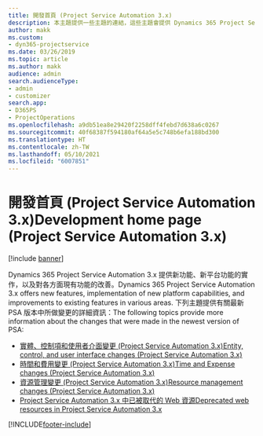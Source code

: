 ```yaml
---
title: 開發首頁 (Project Service Automation 3.x)
description: 本主題提供一些主題的連結，這些主題會提供 Dynamics 365 Project Service Automation (PSA) 3.x 版的開發詳細資訊。
author: makk
ms.custom:
- dyn365-projectservice
ms.date: 03/26/2019
ms.topic: article
ms.author: makk
audience: admin
search.audienceType:
- admin
- customizer
search.app:
- D365PS
- ProjectOperations
ms.openlocfilehash: a9db51ea8e29420f2258dff4febd7d638a6c0267
ms.sourcegitcommit: 40f68387f594180af64a5e5c748b6efa188bd300
ms.translationtype: HT
ms.contentlocale: zh-TW
ms.lasthandoff: 05/10/2021
ms.locfileid: "6007851"
---
```

# <a name="development-home-page-project-service-automation-3x"></a><span data-ttu-id="42089-103">開發首頁 (Project Service Automation 3.x)</span><span class="sxs-lookup"><span data-stu-id="42089-103">Development home page (Project Service Automation 3.x)</span></span>

[!include [banner](../../includes/psa-now-project-operations.md)]

<span data-ttu-id="42089-104">Dynamics 365 Project Service Automation 3.x 提供新功能、新平台功能的實作，以及對各方面現有功能的改善。</span><span class="sxs-lookup"><span data-stu-id="42089-104">Dynamics 365 Project Service Automation 3.x offers new features, implementation of new platform capabilities, and improvements to existing features in various areas.</span></span> <span data-ttu-id="42089-105">下列主題提供有關最新 PSA 版本中所做變更的詳細資訊：</span><span class="sxs-lookup"><span data-stu-id="42089-105">The following topics provide more information about the changes that were made in the newest version of PSA:</span></span>

- [<span data-ttu-id="42089-106">實體、控制項和使用者介面變更 (Project Service Automation 3.x)</span><span class="sxs-lookup"><span data-stu-id="42089-106">Entity, control, and user interface changes (Project Service Automation 3.x)</span></span>](../developer-guides/entity-changes-v3.x.md)
- [<span data-ttu-id="42089-107">時間和費用變更 (Project Service Automation 3.x)</span><span class="sxs-lookup"><span data-stu-id="42089-107">Time and Expense changes (Project Service Automation 3.x)</span></span>](../developer-guides/time-expense-changes-v3.x.md)
- [<span data-ttu-id="42089-108">資源管理變更 (Project Service Automation 3.x)</span><span class="sxs-lookup"><span data-stu-id="42089-108">Resource management changes (Project Service Automation 3.x)</span></span>](../developer-guides/resource-management-changes-v3.x.md)
- [<span data-ttu-id="42089-109">Project Service Automation 3.x 中已被取代的 Web 資源</span><span class="sxs-lookup"><span data-stu-id="42089-109">Deprecated web resources in Project Service Automation 3.x</span></span>](../developer-guides/web-resources-deprecated-v3.x.md)


[!INCLUDE[footer-include](../../includes/footer-banner.md)]